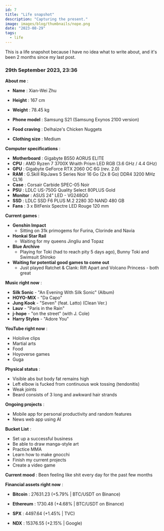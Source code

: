 ```yaml
---
id: 7
title: "Life snapshot"
description: "Capturing the present."
image: images/blog/thumbnails/nope.png
date: "2023-08-29"
tags:
  - life
---
```


This is a life snapshot because I have no idea what to write about, and it's been 2 months since my last post.

### 29th September 2023, 23:36

**About me** :

- **Name** : Xian-Wei Zhu

- **Height** : 167 cm

- **Weight** : 78.45 kg

- **Phone model** : Samsung S21 (Samsung Exynos 2100 version)

- **Food craving** : Delhaize's Chicken Nuggets

- **Clothing size** : Medium

**Computer specifications** :

- **Motherboard** : Gigabyte B550 AORUS ELITE
- **CPU** : AMD Ryzen 7 3700X Wraith Prism LED RGB (3.6 GHz / 4.4 GHz)
- **GPU** : Gigabyte GeForce RTX 2060 OC 6G (rev. 2.0)
- **RAM** : G.Skill RipJaws 5 Series Noir 16 Go (2x 8 Go) DDR4 3200 MHz CL16
- **Case** : Corsair Carbide SPEC-05 Noir
- **PSU** : LDLC US-750G Quality Select 80PLUS Gold
- **Monitor** : ASUS 24" LED - VG248QG
- **SSD** : LDLC SSD F6 PLUS M.2 2280 3D NAND 480 GB
- **Fans** : 3 x BitFenix Spectre LED Rouge 120 mm

**Current games** :

- **Genshin Impact**
  - Sitting on 31k primogems for Furina, Clorinde and Navia
- **Honkai Star Rail**
  - Waiting for my queens Jingliu and Topaz
- **Blue Archive**
  - Playing for Toki (had to reach pity 5 days ago), Bunny Toki and Swimsuit Shiroko
- **Waiting for potential good games to come out**
  - Just played Ratchet & Clank: Rift Apart and Volcano Princess - both great

**Music right now** :

- **Silk Sonic** - "An Evening With Silk Sonic" (Album)
- **HOYO-MIX** - "Da Capo"
- **Jung Kook** - "Seven" (feat. Latto) (Clean Ver.)
- **Lauv** - "Paris in the Rain"
- **j-hope** - "on the street" (with J. Cole)
- **Harry Styles** - "Adore You"

**YouTube right now** :

- Hololive clips
- Martial arts
- Food
- Hoyoverse games
- Guga

**Physical status** :

- Visible abs but body fat remains high
- Left elbow is fucked from continuous wok tossing (tendonitis)
- Weak joints
- Beard consists of 3 long and awkward hair strands

**Ongoing projects** :

- Mobile app for personal productivity and random features
- News web app using AI

**Bucket List** :

- Set up a successful business
- Be able to draw manga-style art
- Practice MMA
- Learn how to make gnocchi
- Finish my current projects
- Create a video game

**Current mood** : Been feeling like shit every day for the past few months

**Financial assets right now** :

- **Bitcoin** : 27631.23 (+5.79% | BTC/USDT on Binance)

- **Ethereum** : 1730.48 (+4.68% | BTC/USDT on Binance)

- **SPX** : 4497.64 (+1.45% | TVC)

- **NDX** : 15376.55 (+2.15% | Google)
